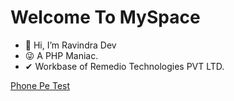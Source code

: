 # Welcome To MySpace

- 👋 Hi, I’m Ravindra Dev
- 😜 A PHP Maniac.
- ✔ Workbase of Remedio Technologies PVT LTD.

<!---
ravindra2k/ravindra2k is a ✨ special ✨ repository because its `README.md` (this file) appears on your GitHub profile.
You can click the Preview link to take a look at your changes.
--->

[Phone Pe Test](upi://pay?pa=PGTESTPAYUAT@ybl&pn=MERCHANT&am=123.00&mam=123.00&tr=RTPL241704365108WQO1S&tn=Payment%20for%20RTPL241704365108WQO1S&mc=5311&mode=04&purpose=00&utm_campaign=B2B_PG&utm_medium=PGTESTPAYUAT&utm_source=RTPL241704365108WQO1S)
